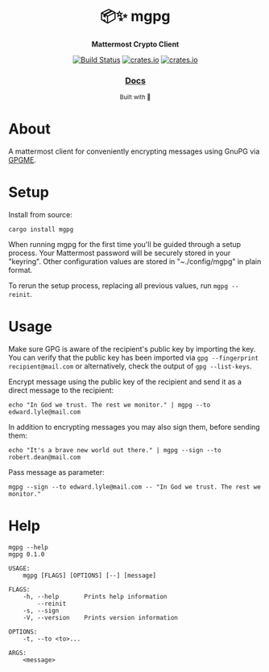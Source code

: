 <div align="center">

  <h1>📦✨  mgpg</h1>

  <p>
    <strong>Mattermost Crypto Client</strong>
  </p>

  <p>
    <a href="https://github.com/marcelbuesing/mgpg/actions?query=workflow%3ACI"><img alt="Build Status" src="https://github.com/marcelbuesing/mgpg/workflows/CI/badge.svg"/></a>
    <a href="https://crates.io/crates/mgpg"><img alt="crates.io" src="https://meritbadge.herokuapp.com/mgpg"/></a>
    <a href="https://crates.io/crates/mgpg"><img alt="crates.io" src="https://img.shields.io/crates/l/mgpg/0.1.0"/></a>
  </p>

  <h3>
    <a href="https://docs.rs/mgpg">Docs</a>
  </h3>

  <sub>Built with 🦀</sub>
</div>

# About

A mattermost client for conveniently encrypting messages using GnuPG via [GPGME](https://gnupg.org/software/gpgme/index.html).

# Setup

Install from source:
```
cargo install mgpg
```

When running mgpg for the first time you'll be guided through a setup process.
Your Mattermost password will be securely stored in your "keyring".
Other configuration values are stored in "~./config/mgpg" in plain format.

To rerun the setup process, replacing all previous values, run `mgpg --reinit`.

# Usage
Make sure GPG is aware of the recipient's public key by importing the key.
You can verify that the public key has been imported via `gpg --fingerprint recipient@mail.com` or alternatively, check the output of `gpg --list-keys`.

Encrypt message using the public key of the recipient and send it as a direct message to the recipient:
```
echo "In God we trust. The rest we monitor." | mgpg --to edward.lyle@mail.com
```

In addition to encrypting messages you may also sign them, before sending them:
```
echo "It's a brave new world out there." | mgpg --sign --to robert.dean@mail.com
```

Pass message as parameter:
```
mgpg --sign --to edward.lyle@mail.com -- "In God we trust. The rest we monitor."
```

# Help

```
mgpg --help
mgpg 0.1.0

USAGE:
    mgpg [FLAGS] [OPTIONS] [--] [message]

FLAGS:
    -h, --help       Prints help information
        --reinit
    -s, --sign
    -V, --version    Prints version information

OPTIONS:
    -t, --to <to>...

ARGS:
    <message>
```